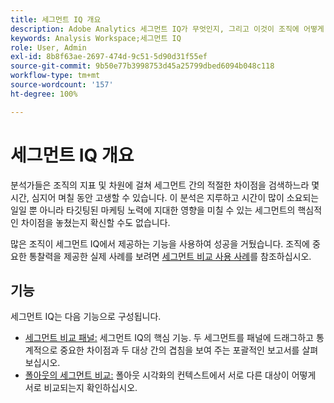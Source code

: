 ```yaml
---
title: 세그먼트 IQ 개요
description: Adobe Analytics 세그먼트 IQ가 무엇인지, 그리고 이것이 조직에 어떻게 유용할 수 있는지 알아봅니다.
keywords: Analysis Workspace;세그먼트 IQ
role: User, Admin
exl-id: 8b8f63ae-2697-474d-9c51-5d90d31f55ef
source-git-commit: 9b50e77b3998753d45a25799dbed6094b048c118
workflow-type: tm+mt
source-wordcount: '157'
ht-degree: 100%

---
```


# 세그먼트 IQ 개요

분석가들은 조직의 지표 및 차원에 걸쳐 세그먼트 간의 적절한 차이점을 검색하느라 몇 시간, 심지어 며칠 동안 고생할 수 있습니다. 이 분석은 지루하고 시간이 많이 소요되는 일일 뿐 아니라 타깃팅된 마케팅 노력에 지대한 영향을 미칠 수 있는 세그먼트의 핵심적인 차이점을 놓쳤는지 확신할 수도 없습니다.

많은 조직이 세그먼트 IQ에서 제공하는 기능을 사용하여 성공을 거뒀습니다. 조직에 중요한 통찰력을 제공한 실제 사례를 보려면 [세그먼트 비교 사용 사례](c-panels/c-segment-comparison/segment-compare-use-cases.md)를 참조하십시오.

## 기능

세그먼트 IQ는 다음 기능으로 구성됩니다.

* [세그먼트 비교 패널:](c-panels/c-segment-comparison/segment-comparison.md) 세그먼트 IQ의 핵심 기능. 두 세그먼트를 패널에 드래그하고 통계적으로 중요한 차이점과 두 대상 간의 겹침을 보여 주는 포괄적인 보고서를 살펴보십시오.
* [폴아웃의 세그먼트 비교:](visualizations/fallout/compare-segments-fallout.md) 폴아웃 시각화의 컨텍스트에서 서로 다른 대상이 어떻게 서로 비교되는지 확인하십시오.
